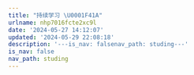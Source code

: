 ```yaml
---
title: "持续学习 \U0001F41A"
urlname: nhp7016fcte2xc9l
date: '2024-05-27 14:12:07'
updated: '2024-05-29 22:08:18'
description: '---is_nav: falsenav_path: studing---'
is_nav: false
nav_path: studing
---
```


